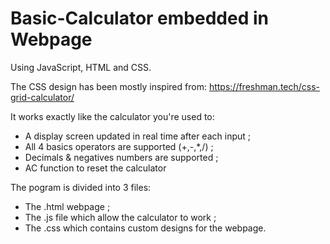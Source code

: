 # Basic-Calculator embedded in Webpage
Using JavaScript, HTML and CSS.

The CSS design has been mostly inspired from: https://freshman.tech/css-grid-calculator/

It works exactly like the calculator you're used to:
- A display screen updated in real time after each input ;
- All 4 basics operators are supported (+,-,*,/) ;
- Decimals & negatives numbers are supported ;
- AC function to reset the calculator


The pogram is divided into 3 files:
- The .html webpage ;
- The .js file which allow the calculator to work ;
- The .css which contains custom designs for the webpage.
